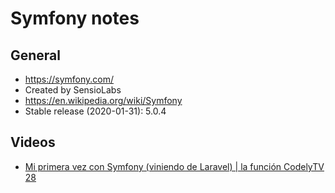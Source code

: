 # Symfony notes

## General
* https://symfony.com/
* Created by SensioLabs
* https://en.wikipedia.org/wiki/Symfony
* Stable release (2020-01-31): 5.0.4


## Videos
* [Mi primera vez con Symfony (viniendo de Laravel) | la función CodelyTV 28](https://www.youtube.com/watch?v=Votbs137Ru0)
